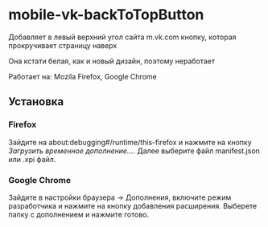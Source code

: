 # mobile-vk-backToTopButton

Добавляет в левый верхний угол сайта m.vk.com кнопку, которая прокручивает страницу наверх

Она кстати белая, как и новый дизайн, поэтому неработает

Работает на: Mozila Firefox, Google Chrome 

## Установка

### Firefox
Зайдите на about:debugging#/runtime/this-firefox и нажмите на кнопку _Загрузить временное дополнение…_. Далее выберите файл manifest.json или .xpi файл.

### Google Chrome
Зайдите в настройки браузера -> Дополнения, включите режим разработчика и нажмите на кнопку добавления расширения. Выберете папку с дополнением и нажмите готово.
